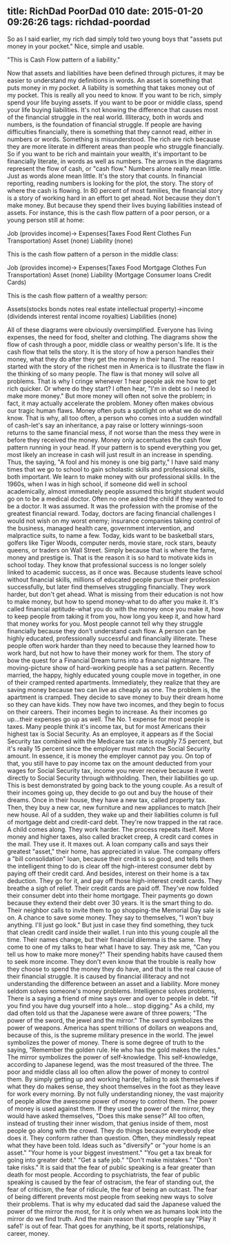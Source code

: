 title: RichDad PoorDad 010
date: 2015-01-20 09:26:26
tags: richdad-poordad
---

So as I said earlier, my rich dad simply told two young boys that "assets put money in your pocket." Nice, simple and usable.

"This is Cash Flow pattern of a liability."

Now that assets and liabilities have been defined through pictures, it may be easier to understand my definitions in words.
An asset is something that puts money in my pocket.
A liability is something that takes money out of my pocket.
This is really all you need to know. If you want to be rich, simply spend your life buying assets. If you want to be poor or middle class, spend your life buying liabilities. It's not knowing the difference that causes most of the financial struggle in the real world.
Illiteracy, both in words and numbers, is the foundation of financial struggle. If people are having difficulties financially, there is something that they cannot read, either in numbers or words. Something is misunderstood. The rich are rich because they are more literate in different areas than people who struggle financially.  So if you want to be rich and maintain your wealth, it's important to be financially literate, in words as well as numbers.
The arrows in the diagrams represent the flow of cash, or "cash flow." Numbers alone really mean little. Just as words alone mean little. It's the story that counts. In financial reporting, reading numbers is looking for the plot, the story. The story of where the cash is flowing. In 80 percent of most families, the financial story is a story of working hard in an effort to get ahead.  Not because they don't make money. But because they spend their lives buying liabilities instead of assets.
For instance, this is the cash flow pattern of a poor person, or a young person still at home:

Job (provides income)-> Expenses(Taxes Food Rent Clothes Fun Transportation)
Asset (none)
Liability (none)

This is the cash flow pattern of a person in the middle class:

Job (provides income)-> Expenses(Taxes Food Mortgage Clothes Fun Transportation)
Asset (none)
Liability (Mortgage Consumer loans Credit Cards)

This is the cash flow pattern of a wealthy person:

Assets(stocks bonds notes real estate intellectual property)->income (dividends interest rental income royalties)
Liabilities (none)

All of these diagrams were obviously oversimplified. Everyone has living expenses, the need for food, shelter and clothing.
The diagrams show the flow of cash through a poor, middle class or wealthy person's life. It is the cash flow that tells the story. It is the story of how a person handles their money, what they do after they get the money in their hand.
The reason I started with the story of the richest men in America is to illustrate the flaw in the thinking of so many people. The flaw is that money will solve all problems. That is why I cringe whenever 1 hear people ask me how to get rich quicker.  Or where do they start? I often hear, "I'm in debt so I need lo make more money."
But more money will often not solve the problem; in fact, it may actually accelerate the problem. Money often makes obvious our tragic human flaws.  Money often puts a spotlight on what we do not know. That is why, all too often, a person who comes into a sudden windfall of cash-let's say an inheritance, a pay raise or lottery winnings-soon returns to the same financial mess, if not worse than the mess they were in before they received the money.  Money only accentuates the cash flow pattern running in your head.  If your pattern is to spend everything you get, most likely an increase in cash will just result in an increase in spending. Thus, the saying, "A fool and his money is one big party," I have said many times that we go to school to gain scholastic skills and professional skills, both important. We learn to make money with our professional skills. In the 1960s, when I was in high school, if someone did well in school academically, almost immediately people assumed this bright student would go on to be a medical doctor.  Often no one asked the child if they wanted to be a doctor.  It was assumed.  It was the profession with the promise of the greatest financial reward.
Today, doctors are facing financial challenges I would not wish on my worst enemy; insurance companies taking control of the business, managed health care, government intervention, and malpractice suits, to name a few. Today, kids want to be basketball stars, golfers like Tiger Woods, computer nerds, movie stare, rock stars, beauty queens, or traders on Wall Street.  Simply because that is where the fame, money and prestige is. That is the reason it is so hard to motivate kids in school today. They know that professional success is no longer solely linked to academic success, as it once was.
Because students leave school without financial skills, millions of educated people pursue their profession successfully, but later find themselves struggling financially. They work harder, but don't get ahead. What is missing from their education is not how to make money, but how to spend money-what to do after you make it.  It's called financial aptitude-what you do with the money once you make it, how to keep people from taking it from you, how long you keep it, and how hard that money works for you. Most people cannot tell why they struggle financially because they don't understand cash flow. A person can be highly educated, professionally successful and financially illiterate. These people often work harder than they need to because they learned how to work hard, but not how to have their money work for them.
The story of bow the quest for a Financial Dream turns into a financial nightmare. The moving-picture show of hard-working people has a set pattern. Recently married, the happy, highly educated young couple move in together, in one of their cramped rented apartments.   Immediately, they realize that they are saving money because two can live as cheaply as
one.
The problem is, the apartment is cramped.  They decide to save money to buy their dream home so they can have kids. They now have two incomes, and they begin to focus on their careers.
Their incomes begin to increase.
As their incomes go up...their expenses go up as well.
The No. 1 expense for most people is taxes. Many people think it's income tax, but for most Americans their highest tax is Social Security. As an employee, it appears as if the Social Security tax combined with the Medicare tax rate is roughly 7.5 percent, but it's really 15 percent since the employer must match the Social Security amount. In essence, it is money the employer cannot pay you.  On top of that, you still have to pay income tax on the amount deducted from your wages for Social Security tax, income you never receive because it went directly to Social Security through withholding.  Then, their liabilities go up.
This is best demonstrated by going back to the young couple. As a result of their incomes going up, they decide to go out and buy the house of their dreams.  Once in their house, they have a new tax, called property tax. Then, they buy a new car, new furniture and new appliances to match [heir new house. Ail of a sudden, they wake up and their liabilities column is full of mortgage debt and credit-card debt.
They're now trapped in the rat race. A child comes along. They work harder.  The process repeats itself.  More money and higher taxes, also called bracket creep, A credit card comes in the mail. They use it. It maxes out.  A loan company calls and says their greatest "asset," their home, has appreciated in value. The company offers a "bill consolidation" loan, because their credit is so good, and tells them the intelligent thing to do is clear off the high-interest consumer debt by paying off their credit card. And besides, interest on their home is a tax deduction. They go for it, and pay off those high-interest credit cards. They breathe a sigh of relief. Their credit cards are paid off. They've now folded their consumer debt into their home mortgage.  Their payments go down because they extend their debt over 30 years.  It is the smart thing to do.
Their neighbor calls to invite them to go shopping-the Memorial Day sale is on. A chance to save some money. They say to themselves, "I won't buy anything. I'll just go look." But just in case they find something, they tuck that clean credit card inside their wallet.
I run into this young couple all the time. Their names change, but their financial dilemma is the same. They come to one of my talks to hear what I have to say. They ask me, "Can you tell us how to make more money?" Their spending habits have caused them to seek more income.
They don't even know that the trouble is really how they choose to spend the money they do have, and that is the real cause of their financial struggle. It is caused by financial illiteracy and not understanding the difference between an asset and a liability.
More money seldom solves someone's money problems.  Intelligence solves problems, There is a saying a friend of mine says over and over to people in debt.
"If you find you have dug yourself into a hole... stop digging."
As a child, my dad often told us that the Japanese were aware of three powers; "The power of the sword, the jewel and the mirror."
The sword symbolizes the power of weapons. America has spent trillions of dollars on weapons and, because of this, is the supreme military presence in the world.
The jewel symbolizes the power of money. There is some degree of truth to the saying, "Remember the golden rule. He who has the gold makes the rules."
The mirror symbolizes the power of self-knowledge. This self-knowledge, according to Japanese legend, was the most treasured of the three.
The poor and middle class all loo often allow the power of money to control them. By simply getting up and working harder, failing to ask themselves if what they do makes sense, they shoot themselves in the foot as they leave for work every morning. By not fully understanding nioney, the vast majority of people allow the awesome power of money to control them. The power of money is used against them.
If they used the power of the mirror, they would have asked themselves,  "Does this make sense?" All too often, instead of trusting their inner wisdom, that genius inside of them, most people go along with the crowd. They do things because everybody else does it. They  conform rather than question.  Often, they mindlessly repeat what they have been told. Ideas such as "diversify" or "your home is an asset." "Your home is your biggest investment."  "You get a tax break for going into greater debt."  "Get a safe job." "Don't make mistakes."  "Don't take risks."
It is said that the fear of public speaking is a fear greater than death for most people. According to psychiatrists, the fear of public speaking is caused by the fear of ostracism, the fear of standing out, the fear of criticism, the fear of ridicule, the fear of being an outcast. The fear of being different prevents most people from seeking new ways to solve their problems.
That is why my educated dad said the Japanese valued the power of the mirror the most, for it is only when we as humans look into the mirror do we find truth. And the main reason that most people say "Play it safe1' is out of fear. That goes for anything, be it sports, relationships, career, money.
